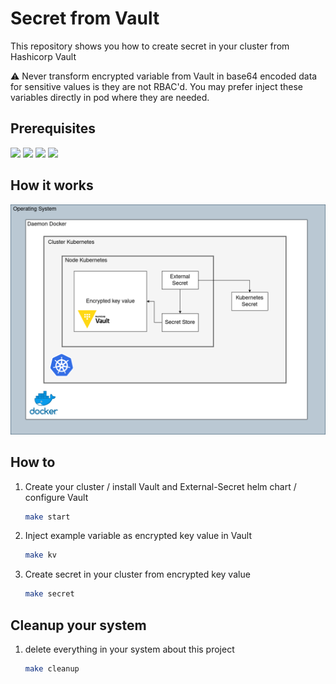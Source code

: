 # Secret from Vault

This repository shows you how to create secret in your cluster from Hashicorp Vault

:warning: Never transform encrypted variable from Vault in base64 encoded data for sensitive values is they are not RBAC'd. You may prefer inject these variables directly in pod where they are needed.


## Prerequisites
![](https://img.shields.io/badge/devspace-6.2.5-informationnal)
![](https://img.shields.io/badge/Helm-3-9cf)
![](https://img.shields.io/badge/docker-20.10.22-blue)
![](https://img.shields.io/badge/k3d-5.4.7-yellow)


## How it works

![](resources/architecture.png)

## How to

1. Create your cluster / install Vault and External-Secret helm chart / configure Vault

    ```bash
    make start
    ```

2. Inject example variable as encrypted key value in Vault

    ```bash
    make kv
    ```

3. Create secret in your cluster from encrypted key value 

    ```bash
    make secret
    ```

## Cleanup your system

1. delete everything in your system about this project
    ```bash
    make cleanup
    ```
